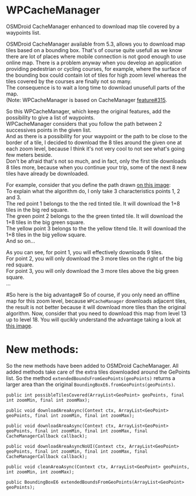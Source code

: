 # WPCacheManager
OSMDroid CacheManager enhanced to download map tile covered by a waypoints list.

OSMDroid CacheManager available from 5.3, allows you to download map tiles based on a bounding box.
That's of course quite usefull as we know there are lot of places where mobile connection is not good enough to use online map.
There is a problem anyway when you develop an application providing pedestrian or cycling courses, for example, 
where the surface of the bounding box could contain lot of tiles for high zoom level whereas the tiles 
covered by the courses are finally not so many.  
The consequence is to wait a long time to download unusefull parts of the map.  
(Note: WPCacheManager is based on CacheManager [feature#315](https://github.com/osmdroid/osmdroid/issues/315).  

So this WPCacheManager, which keep the original features, add the possibility to give a list of waypoints.  
WPCacheManager considers that you follow the path between 2 successives points in the given list.  
And as there is a possibility for your waypoint or the path to be close to the border of a tile, I decided to
download the 8 tiles around the given one at each zoom level, because I think it's not very cool to not see what's going 
few meters beside.  
Don't be afraid that's not so much, and in fact, only the first tile downloads 8 tiles more, because when you continue your trip,
some of the next 8 new tiles have already be downloaded.  

For example, consider that you define the path drawn [on this image](http://i.imgur.com/Vxf9Z06.jpg):  
To explain what the algorithm do, I only take 3 characteristics points 1, 2 and 3.  
The red point 1 belongs to the the red tinted tile. It will download the 1+8 tiles in the big red square.  
The green point 2 belongs to the the green tinted tile. It will download the 1+8 tiles in the big green square.  
The yellow point 3 belongs to the the yellow titend tile. It will download the 1+8 tiles in the big yellow square.  
And so on...

As you can see, for point 1, you will effectively downloads 9 tiles.  
For point 2, you will only download the 3 more tiles on the right of the big red square.  
For point 3, you will only download the 3 more tiles above the big green square.  
...

#So here is the big advantage#
So of course, if you only need an offline map for this zoom level, because `WPCacheManager` downloads adjacent tiles, the result is not better because it will download more tiles than the original algorithm.
Now, consider that you need to download this map from level 13 up to level 18. You will qucikly understand the advantage taking a look at [this image](http://i.imgur.com/vHscexp).
  
# New methods:
So the new methods have been added to OSMDroid CacheManager. All added methods take care of the extra tiles downloaded 
around the GePoints list. So the method `extendedBoundsFromGeoPoints(geoPoints)` returns a larger area than the original `BoundingBoxE6.fromGeoPoints(geoPoints)`.

    public int possibleTilesCovered(ArrayList<GeoPoint> geoPoints, final int zoomMin, final int zoomMax);
    
    public void downloadAreaAsync(Context ctx, ArrayList<GeoPoint> geoPoints, final int zoomMin, final int zoomMax);
    
    public void downloadAreaAsync(Context ctx, ArrayList<GeoPoint> geoPoints, final int zoomMin, final int zoomMax, final CacheManagerCallback callback);
    
    public void downloadAreaAsyncNoUI(Context ctx, ArrayList<GeoPoint> geoPoints, final int zoomMin, final int zoomMax, final CacheManagerCallback callback);

    public void cleanAreaAsync(Context ctx, ArrayList<GeoPoint> geoPoints, int zoomMin, int zoomMax);
    
    public BoundingBoxE6 extendedBoundsFromGeoPoints(ArrayList<GeoPoint> geoPoints);
    
